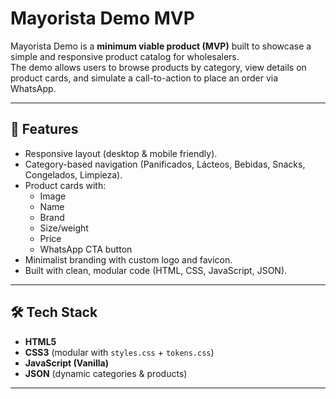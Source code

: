 # Mayorista Demo MVP

Mayorista Demo is a **minimum viable product (MVP)** built to showcase a simple and responsive product catalog for wholesalers.  
The demo allows users to browse products by category, view details on product cards, and simulate a call-to-action to place an order via WhatsApp.  

---

## 🚀 Features
- Responsive layout (desktop & mobile friendly).
- Category-based navigation (Panificados, Lácteos, Bebidas, Snacks, Congelados, Limpieza).
- Product cards with:
  - Image
  - Name
  - Brand
  - Size/weight
  - Price
  - WhatsApp CTA button
- Minimalist branding with custom logo and favicon.
- Built with clean, modular code (HTML, CSS, JavaScript, JSON).

---

## 🛠️ Tech Stack
- **HTML5**  
- **CSS3** (modular with `styles.css` + `tokens.css`)  
- **JavaScript (Vanilla)**  
- **JSON** (dynamic categories & products)  

---

